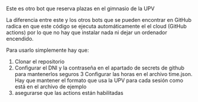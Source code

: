 Este  es otro bot que reserva plazas en el gimnasio de la UPV

La diferencia entre este y los otros bots que se pueden encontrar en GitHub radica en que este código se ejecuta automáticamente el el cloud (GitHub actions) por lo que no hay que instalar nada ni dejar un ordenador encendido.


Para usarlo simplemente hay que: 
1. Clonar el repositorio
2. Configurar el DNI y la contraseña en el apartado de secrets de github para mantenerlos seguros
3 Configurar las horas en el archivo time.json. Hay que mantener el formato que usa la UPV para cada sesión como está en el archivo de ejemplo
4. asegurarse que las actions están habilitadas
